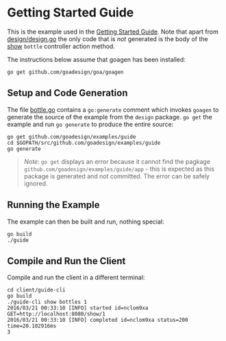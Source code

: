 # Getting Started Guide

This is the example used in the [Getting Started Guide](https://goa.design/learn/guide/). Note that
apart from [design/design.go](design/design.go) the only code that is *not* generated is the body
of the [show](bottle.go) `bottle` controller action method.

The instructions below assume that goagen has been installed:
```
go get github.com/goadesign/goa/goagen
```

## Setup and Code Generation

The file [bottle.go](bottle.go) contains a `go:generate` comment which invokes `goagen` to
generate the source of the example from the `design` package. `go get` the example and run
`go generate` to produce the entire source:
```
go get github.com/goadesign/examples/guide
cd $GOPATH/src/github.com/goadesign/examples/guide
go generate
```

> *Note*: `go get` displays an error because it cannot find the pagkage
> `github.com/goadesign/examples/guide/app` - this is expected as this package is generated and not
> committed. The error can be safely ignored.

## Running the Example

The example can then be built and run, nothing special:
```
go build
./guide
```

## Compile and Run the Client

Compile and run the client in a different terminal:
```
cd client/guide-cli
go build
./guide-cli show bottles 1
2016/03/21 00:33:10 [INFO] started id=nclom9xa GET=http://localhost:8080/show/1
2016/03/21 00:33:10 [INFO] completed id=nclom9xa status=200 time=20.102916ms
3
```
